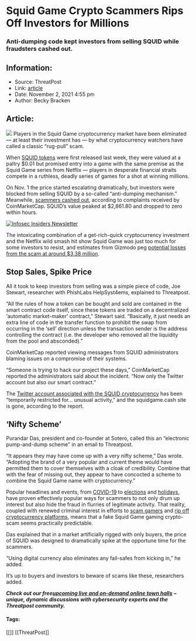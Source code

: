 # Squid Game Crypto Scammers Rips Off Investors for Millions
### Anti-dumping code kept investors from selling SQUID while fraudsters cashed out.

## Information:
+ Source: ThreatPost
+ Link: [article](https://kasperskycontenthub.com/threatpost-global/?p=175951)
+ Date: November 2, 2021  4:55 pm
+ Author: Becky Bracken


## Article:
![](https://media.threatpost.com/wp-content/uploads/sites/103/2021/11/02164408/squid-game-e1635885860207.jpg)
Players in the Squid Game cryptocurrency market have been eliminated — at least their investment has — by what cryptocurrency watchers have called a classic “rug-pull” scam.


When [SQUID tokens](https://coinmarketcap.com/currencies/squid-game/) were first released last week, they were valued at a paltry $0.01 but promised entry into a game with the same premise as the Squid Game series from Netflix — players in desperate financial straits compete in a ruthless, deadly series of games for a shot at winning millions.


On Nov. 1 the price started escalating dramatically, but investors were blocked from selling SQUID by a so-called “anti-dumping mechanism.” Meanwhile, [scammers cashed out](https://coinmarketcap.com/alexandria/article/i-lost-everything-how-squid-game-token-collapsed), according to complaints received by CoinMarketCap. SQUID’s value peaked at $2,861.80 and dropped to zero within hours.


[![Infosec Insiders Newsletter](https://media.threatpost.com/wp-content/uploads/sites/103/2021/07/10165815/infosec_insiders_in_article_promo.png)](https://threatpost.com/infosec-insider-subscription-page/?utm_source=ART&utm_medium=ART&utm_campaign=InfosecInsiders_Newsletter_Promo/)


The intoxicating combination of a get-rich-quick cryptocurrency investment and the Netflix wild smash hit show Squid Game was just too much for some investors to resist, and estimates from Gizmodo peg [potential losses from the scam at around $3,38 million](https://gizmodo.com/squid-game-cryptocurrency-scammers-make-off-with-2-1-m-1847972824).


**Stop Sales, Spike Price**
---------------------------


All it took to keep investors from selling was a simple piece of code, Joe Stewart, researcher with PhishLabs HelpSyst4ems, explained to Threatpost.


“All the rules of how a token can be bought and sold are contained in the smart contract code itself, since these tokens are traded on a decentralized ‘automatic market-maker’ contract,” Stewart said. “Basically, it just needs an extra line of code in the transfer function to prohibit the swap from occurring in the ‘sell’ direction unless the transaction sender is the address controlling the contract (i.e. the developer who removed all the liquidity from the pool and absconded).”


CoinMarketCap reported viewing messages from SQUID administrators blaming issues on a compromise of their systems.


“Someone is trying to hack our project these days,” CoinMarketCap reported the administrators said about the incident. “Now only the Twitter account but also our smart contract.”


The [Twitter account associated with the SQUID cryptocurrency](https://twitter.com/GoGoSquidGame) has been “temporarily restricted for… unusual activity,” and the squidgame.cash site is gone, according to the report.


**‘Nifty Scheme’**
------------------


Purandar Das, president and co-founder at Sotero, called this an “electronic pump-and-dump scheme” in an email to Threatpost.


“It appears they may have come up with a very nifty scheme,” Das wrote. “Adopting the brand of a very popular and current theme would have permitted them to cover themselves with a cloak of credibility. Combine that with the fear of missing out, they appear to have concocted a scheme to combine the Squid Game name with cryptocurrency.”


Popular headlines and events, from [COVID-19](https://threatpost.com/covid-19-prepping-cybersecurity-crisis/165472/) to [elections](https://threatpost.com/eu-russia-ghostwriter-germany/175025/) and [holidays,](https://threatpost.com/ransomware-attacks-labor-day/169087/) have proven effectively popular ways for scammers to not only drum up interest but also hide the fraud in flurries of legitimate activity. That reality, coupled with renewed criminal interest in efforts to [scam gamers](https://threatpost.com/tiktok-gamer-targets-among-us-steam/175546/) and [rip off cryptocurrency platforms](https://threatpost.com/compound-defi-platform-90m/175321/), means that a fake Squid Game gaming crypto-scam seems practically predictable.


Das explained that in a market artificially rigged with only buyers, the price of SQUID was designed to dramatically spike at the opportune time for the scammers.


“Using digital currency also eliminates any fail-safes from kicking in,” he added.


It’s up to buyers and investors to beware of scams like these, researchers added.


***Check out our free***[***upcoming live and on-demand online town halls***](https://threatpost.com/category/webinars/) ***– unique, dynamic discussions with cybersecurity experts and the Threatpost community.***




#### Tags:
[[]] [[ThreatPost]]
